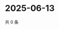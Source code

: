 # 2025-06-13

共 0 条

<!-- BEGIN ZHIHUQUESTIONS -->
<!-- 最后更新时间 Fri Jun 13 2025 01:11:05 GMT+0800 (China Standard Time) -->

<!-- END ZHIHUQUESTIONS -->
